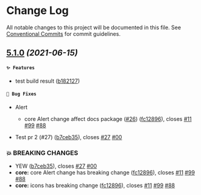 # Change Log

All notable changes to this project will be documented in this file.
See [Conventional Commits](https://conventionalcommits.org) for commit guidelines.

## [5.1.0](https://github.com/Future-FE-Temp/yufu-design/compare/v5.0.0...v5.1.0) _(2021-06-15)_

#### `✨ Features`

* test build result ([b182127](https://github.com/Future-FE-Temp/yufu-design/commit/b1821273652e13321326a0a0f29e692d6d0bb441))

#### `🐛 Bug Fixes`

* Alert
  * core Alert change affect docs package ([#26](https://github.com/Future-FE-Temp/yufu-design/issues/26)) ([fc12896](https://github.com/Future-FE-Temp/yufu-design/commit/fc128965c09c1910c4261d699bd42468c42a16fe)), closes [#11](https://github.com/Future-FE-Temp/yufu-design/issues/11) [#99](https://github.com/Future-FE-Temp/yufu-design/issues/99) [#88](https://github.com/Future-FE-Temp/yufu-design/issues/88)

* Test pr 2 (#27) ([b7ceb35](https://github.com/Future-FE-Temp/yufu-design/commit/b7ceb35694d5540c19db507f9275ce897df79577)), closes [#27](https://github.com/Future-FE-Temp/yufu-design/issues/27) [#00](https://github.com/Future-FE-Temp/yufu-design/issues/00)

### 💥 BREAKING CHANGES

* YEW ([b7ceb35](https://github.com/Future-FE-Temp/yufu-design/commit/b7ceb35694d5540c19db507f9275ce897df79577)), closes [#27](https://github.com/Future-FE-Temp/yufu-design/issues/27) [#00](https://github.com/Future-FE-Temp/yufu-design/issues/00)
* **core:** core Alert change has breaking change ([fc12896](https://github.com/Future-FE-Temp/yufu-design/commit/fc128965c09c1910c4261d699bd42468c42a16fe)), closes [#11](https://github.com/Future-FE-Temp/yufu-design/issues/11) [#99](https://github.com/Future-FE-Temp/yufu-design/issues/99) [#88](https://github.com/Future-FE-Temp/yufu-design/issues/88)
* **core:** icons has breaking change ([fc12896](https://github.com/Future-FE-Temp/yufu-design/commit/fc128965c09c1910c4261d699bd42468c42a16fe)), closes [#11](https://github.com/Future-FE-Temp/yufu-design/issues/11) [#99](https://github.com/Future-FE-Temp/yufu-design/issues/99) [#88](https://github.com/Future-FE-Temp/yufu-design/issues/88)
